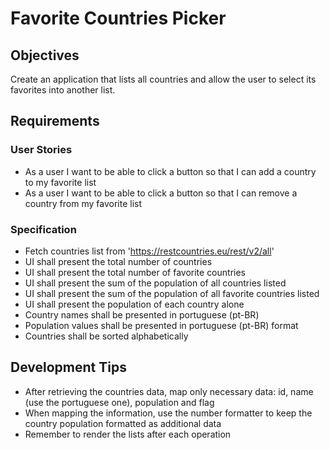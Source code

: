 # Favorite Countries Picker

## Objectives
Create an application that lists all countries and allow the user to select its favorites into another list.

## Requirements
### User Stories
* As a user I want to be able to click a button so that I can add a country to my favorite list
* As a user I want to be able to click a button so that I can remove a country from my favorite list

### Specification
* Fetch countries list from 'https://restcountries.eu/rest/v2/all'
* UI shall present the total number of countries 
* UI shall present the total number of favorite countries
* UI shall present the sum of the population of all countries listed
* UI shall present the sum of the population of all favorite countries listed
* UI shall present the population of each country alone
* Country names shall be presented in portuguese (pt-BR)
* Population values shall be presented in portuguese (pt-BR) format
* Countries shall be sorted alphabetically

## Development Tips
* After retrieving the countries data, map only necessary data: id, name (use the portuguese one), population and flag
* When mapping the information, use the number formatter to keep the country population formatted as additional data
* Remember to render the lists after each operation
